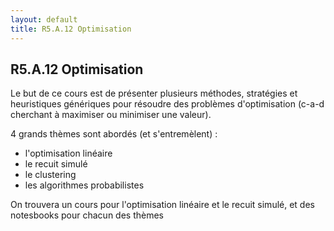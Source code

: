 ```yaml
---
layout: default
title: R5.A.12 Optimisation
---
```


## R5.A.12 Optimisation

Le but de ce cours est de présenter plusieurs méthodes, stratégies et heuristiques génériques pour résoudre des problèmes d'optimisation (c-a-d cherchant à maximiser ou minimiser une valeur).

4 grands thèmes sont abordés (et s'entremèlent) :

 - l'optimisation linéaire
 - le recuit simulé
 - le clustering
 - les algorithmes probabilistes

On trouvera un cours pour l'optimisation linéaire et le recuit simulé, et des notesbooks pour chacun des thèmes

